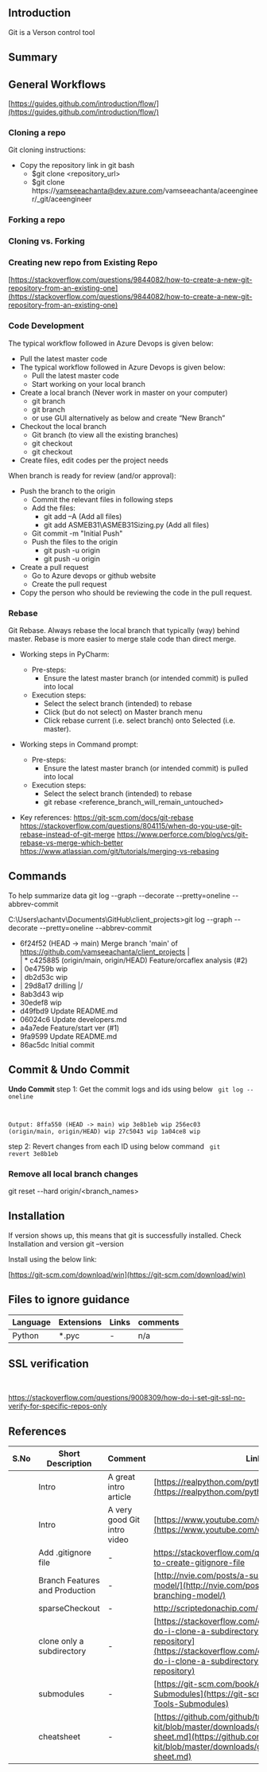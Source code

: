 ## Introduction

Git is a Verson control tool

## Summary




## General Workflows



[https://guides.github.com/introduction/flow/](https://guides.github.com/introduction/flow/)

### Cloning a repo
Git cloning instructions:
- Copy the repository link in git bash 
    - $git  clone <repository_url>
    - $git  clone https://vamseeachanta@dev.azure.com/vamseeachanta/aceengineer/_git/aceengineer


### Forking a repo

### Cloning vs. Forking

### Creating new repo from Existing Repo

[https://stackoverflow.com/questions/9844082/how-to-create-a-new-git-repository-from-an-existing-one](https://stackoverflow.com/questions/9844082/how-to-create-a-new-git-repository-from-an-existing-one)

### Code Development

The typical workflow followed in Azure Devops is given below:
- Pull the latest master code
- The typical workflow followed in Azure Devops is given below:
    - Pull the latest master code
    - Start working on your local branch
- Create a local branch (Never work in master on your computer)
    - git branch <branchname>
    - git branch <ExistingCodes>
    - or use GUI alternatively as below and create “New Branch”
- Checkout the local branch
    - Git branch (to view all the existing branches)
    - git checkout <branchname>
    - git checkout <ExistingCodes>
- Create files, edit codes per the project needs

When branch is ready for review (and/or approval):
- Push the branch to the origin
    - Commit the relevant files in following steps
    - Add the files:
        - git add –A (Add all files)
        - git add ASMEB31\ASMEB31Sizing.py (Add all files)
    - Git commit -m "Initial Push"
    - Push the files to the origin 
        - git push -u origin <branch>
        - git push -u origin <ExistingCodes>
- Create a pull request
    - Go to Azure devops or github website
    - Create the pull request
-	Copy the person who should be reviewing the code in the pull request.


### Rebase

Git Rebase. Always rebase the local branch that typically (way) behind master. Rebase is more easier to merge stale code than direct merge.

- Working steps in PyCharm:
    - Pre-steps:
        - Ensure the latest master branch (or intended commit) is pulled into local
    - Execution steps:
        - Select the select branch (intended) to rebase 
        - Click (but do not select) on Master branch menu
        - Click rebase current (i.e. select branch) onto Selected (i.e. master).

- Working steps in Command prompt:
    - Pre-steps:
        - Ensure the latest master branch (or intended commit) is pulled into local
    - Execution steps:
        - Select the select branch (intended) to rebase 
        - git rebase <reference_branch_will_remain_untouched>

- Key references:
https://git-scm.com/docs/git-rebase
https://stackoverflow.com/questions/804115/when-do-you-use-git-rebase-instead-of-git-merge
https://www.perforce.com/blog/vcs/git-rebase-vs-merge-which-better
https://www.atlassian.com/git/tutorials/merging-vs-rebasing



## Commands

To help summarize data
git log --graph --decorate --pretty=oneline --abbrev-commit


C:\Users\achantv\Documents\GitHub\client_projects>git log --graph --decorate --pretty=oneline --abbrev-commit
*   6f24f52 (HEAD -> main) Merge branch 'main' of https://github.com/vamseeachanta/client_projects
|\
| * c425885 (origin/main, origin/HEAD) Feature/orcaflex analysis (#2)
* | 0e4759b wip
* | db2d53c wip
* | 29d8a17 drilling
|/
* 8ab3d43 wip
* 30edef8 wip
* d49fbd9 Update README.md
* 06024c6 Update developers.md
* a4a7ede Feature/start ver (#1)
* 9fa9599 Update README.md
* 86ac5dc Initial commit

## Commit & Undo Commit

**Undo Commit**
step 1: Get the commit logs and ids using below
<code>
git log --oneline

Output:
8ffa550 (HEAD -> main) wip
3e8b1eb wip
256ec03 (origin/main, origin/HEAD) wip
27c5043 wip
1a04ce8 wip
</code>

step 2: Revert changes from each ID using below command
<code>
git revert 3e8b1eb
</code>

### Remove all local branch changes

git reset --hard origin/<branch_names>


## Installation


If version shows up, this means that git is successfully installed. 
Check Installation and version
git –version

Install using the below link:

[https://git-scm.com/download/win](https://git-scm.com/download/win)

## Files to ignore guidance

|   Language |  Extensions |  Links |   comments |
|---|---|---|---|
| Python  | *.pyc | - | n/a | 


## SSL verification

<pre>

</pre>

https://stackoverflow.com/questions/9008309/how-do-i-set-git-ssl-no-verify-for-specific-repos-only


## References

| S.No |   Short Description |  Comment |  Links |   Additional comments |
|---|---|---|---|---|
|  | Intro  | A great intro article | [https://realpython.com/python-git-github-intro/](https://realpython.com/python-git-github-intro/) | n/a | 
|  | Intro  | A very good Git intro video | [https://www.youtube.com/watch?v=HVsySz-h9r4](https://www.youtube.com/watch?v=HVsySz-h9r4) | n/a | 
|  | Add .gitignore file  | - | [https://stackoverflow.com/questions/10744305/how-to-create-gitignore-file	](https://stackoverflow.com/questions/10744305/how-to-create-gitignore-file	) |  |
|  | Branch Features and Production  | - | [http://nvie.com/posts/a-successful-git-branching-model/](http://nvie.com/posts/a-successful-git-branching-model/) |  |
|  | sparseCheckout  | - | [http://scriptedonachip.com/git-sparse-checkout	](http://scriptedonachip.com/git-sparse-checkout) |  |
|  | clone only a subdirectory  | - | [https://stackoverflow.com/questions/600079/how-do-i-clone-a-subdirectory-only-of-a-git-repository](https://stackoverflow.com/questions/600079/how-do-i-clone-a-subdirectory-only-of-a-git-repository) |  |
|  | submodules  | - | [https://git-scm.com/book/en/v2/Git-Tools-Submodules](https://git-scm.com/book/en/v2/Git-Tools-Submodules) |  |
|  | cheatsheet  | - | [https://github.com/github/training-kit/blob/master/downloads/github-git-cheat-sheet.md](https://github.com/github/training-kit/blob/master/downloads/github-git-cheat-sheet.md) |  |



